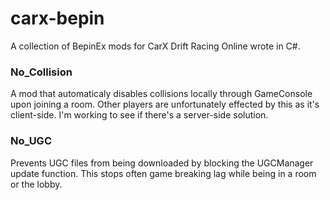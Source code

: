 # carx-bepin
A collection of BepinEx mods for CarX Drift Racing Online wrote in C#.

### No_Collision
A mod that automaticaly disables collisions locally through GameConsole upon joining a room.
Other players are unfortunately effected by this as it's client-side. I'm working to see if there's a server-side solution.
### No_UGC
Prevents UGC files from being downloaded by blocking the UGCManager update function.
This stops often game breaking lag while being in a room or the lobby.
